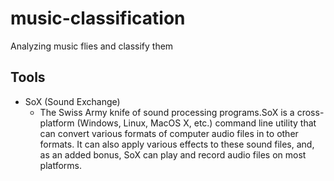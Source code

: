 # music-classification
Analyzing music flies and classify them

## Tools
 * SoX (Sound Exchange)
   - The Swiss Army knife of sound processing programs.SoX is a cross-platform (Windows, Linux, MacOS X, etc.) command line utility that can convert various formats
     of computer audio files in to other formats. It can also apply various effects to these sound files, and, as an added bonus, SoX can play and record audio 
     files on most platforms. 
